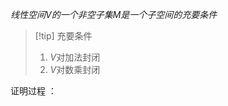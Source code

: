 $\begin{equation}\tag{命题2.1}线性空间V的一个非空子集M是一个子空间的充要条件\end{equation}$

> [!tip]  充要条件
> 1. $V$对加法封闭
> 2. $V$对数乘封闭

证明过程 ：
